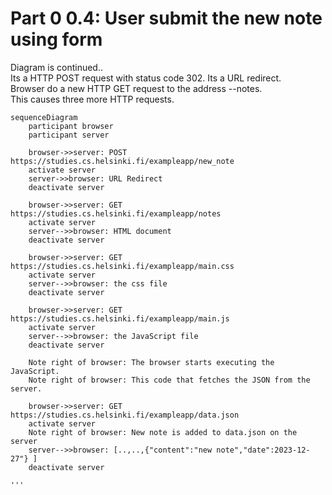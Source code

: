 # Part 0 0.4: User submit the new note using form
Diagram is continued..  
Its a HTTP POST request with status code 302. Its a URL redirect.  
Browser do a new HTTP GET request to the address --notes.  
This causes three more HTTP requests.

```mermaid
sequenceDiagram
    participant browser
    participant server
    
    browser->>server: POST https://studies.cs.helsinki.fi/exampleapp/new_note
    activate server
    server->>browser: URL Redirect
    deactivate server 

    browser->>server: GET https://studies.cs.helsinki.fi/exampleapp/notes
    activate server
    server-->>browser: HTML document
    deactivate server

    browser->>server: GET https://studies.cs.helsinki.fi/exampleapp/main.css
    activate server
    server-->>browser: the css file
    deactivate server

    browser->>server: GET https://studies.cs.helsinki.fi/exampleapp/main.js
    activate server
    server-->>browser: the JavaScript file
    deactivate server

    Note right of browser: The browser starts executing the JavaScript.
    Note right of browser: This code that fetches the JSON from the server.

    browser->>server: GET https://studies.cs.helsinki.fi/exampleapp/data.json
    activate server
    Note right of browser: New note is added to data.json on the server
    server-->>browser: [..,..,{"content":"new note","date":2023-12-27"} ]
    deactivate server

'''    
